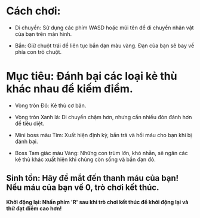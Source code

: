 # Cách chơi:

- Di chuyển: Sử dụng các phím WASD hoặc mũi tên để di chuyển nhân vật của bạn trên màn hình.

- Bắn: Giữ chuột trái để liên tục bắn đạn màu vàng. Đạn của bạn sẽ bay về phía con trỏ chuột.

# Mục tiêu: Đánh bại các loại kẻ thù khác nhau để kiếm điểm.

- Vòng tròn Đỏ: Kẻ thù cơ bản.

- Vòng tròn Xanh lá: Di chuyển chậm hơn, nhưng cần nhiều đòn đánh hơn để tiêu diệt.

- Mini boss màu Tím: Xuất hiện định kỳ, bắn trả và hồi máu cho bạn khi bị đánh bại.

- Boss Tam giác màu Vàng: Những con trùm lớn, khó nhằn, sẽ ngăn các kẻ thù khác xuất hiện khi chúng còn sống và bắn đạn đỏ.

## Sinh tồn: Hãy để mắt đến thanh máu của bạn! Nếu máu của bạn về 0, trò chơi kết thúc.

  **Khởi động lại: Nhấn phím 'R' sau khi trò chơi kết thúc để khởi động lại và thử đạt điểm cao hơn!**
